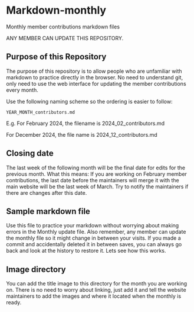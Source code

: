 # Markdown-monthly
Monthly member contributions markdown files

ANY MEMBER CAN UPDATE THIS REPOSITORY.

## Purpose of this Repository
The purpose of this repository is to allow people who are unfamiliar with markdown
to practice directly in the browser. No need to understand git, only need to use the 
web interface for updating the member contributions every month. 

Use the following naming scheme so the ordering is easier to follow: 

`YEAR_MONTH_contributors.md`

E.g. For February 2024, the filename is 2024_02_contributors.md

For December 2024, the file name is 2024_12_contributors.md


## Closing date
The last week of the following month will be the final date for edits for the previous month.
What this means: If you are working on February member contributions, the last date before the 
maintainers will merge it with the main website will be the last week of March. Try to notify 
the maintainers if there are changes after this date. 

## Sample markdown file
Use this file to practice your markdown without worrying about making errors in the Monthly update file. 
Also remember, any member can update the monthly file so it might change in between your visits. 
If you made a commit and accidentally deleted it in between saves, you can always go back and look at the
history to restore it. Lets see how this works. 

## Image directory
You can add the title image to this directory for the month you are working on. 
There is no need to worry about linking, just add it and tell the website maintainers
to add the images and where it located when the monthly is ready. 
